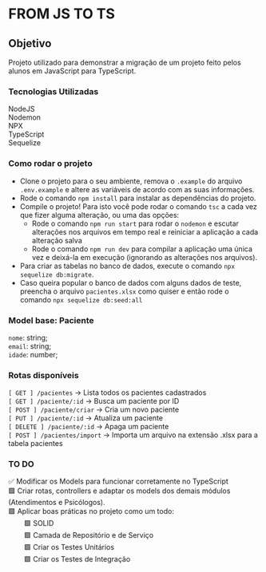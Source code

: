 # FROM JS TO TS

## Objetivo 

Projeto utilizado para demonstrar a migração de um projeto feito pelos alunos em JavaScript para TypeScript.

### Tecnologias Utilizadas

NodeJS<br/>
Nodemon<br/>
NPX<br/>
TypeScript<br/>
Sequelize<br/>

### Como rodar o projeto

- Clone o projeto para o seu ambiente, remova o `.example` do arquivo `.env.example` e altere as variáveis de acordo com as suas informações.<br/>
- Rode o comando `npm install` para instalar as dependências do projeto.<br/>
- Compile o projeto! Para isto você pode rodar o comando `tsc` a cada vez que fizer alguma alteração, ou uma das opções:<br/>
  - Rode o comando `npm run start` para rodar o `nodemon` e escutar alterações nos arquivos em tempo real e reiniciar a aplicação a cada alteração salva<br/>
  - Rode o comando `npm run dev` para compilar a aplicação uma única vez e deixá-la em execução (ignorando as alterações nos arquivos).<br/>
- Para criar as tabelas no banco de dados, execute o comando `npx sequelize db:migrate`.<br/>
- Caso queira popular o banco de dados com alguns dados de teste, preencha o arquivo `pacientes.xlsx` como quiser e então rode o comando `npx sequelize db:seed:all`<br/>

### Model base: Paciente

`nome`: string;<br/>
`email`: string;<br/>
`idade`: number;<br/>

### Rotas disponíveis

`[ GET ] /pacientes` → Lista todos os pacientes cadastrados <br/>
`[ GET ] /paciente/:id` → Busca um paciente por ID <br/>
`[ POST ] /paciente/criar` → Cria um novo paciente <br/>
`[ PUT ] /paciente/:id` → Atualiza um paciente <br/>
`[ DELETE ] /paciente/:id` → Apaga um paciente <br/>
`[ POST ] /pacientes/import` → Importa um arquivo na extensão .xlsx para a tabela pacientes <br/>

### TO DO

✅ Modificar os Models para funcionar corretamente no TypeScript<br/>
🟩 Criar rotas, controllers e adaptar os models dos demais módulos (Atendimentos e Psicólogos).<br/>
🟩 Aplicar boas práticas no projeto como um todo:<br/>
&nbsp;&nbsp;&nbsp;&nbsp;&nbsp;&nbsp;&nbsp;&nbsp;🟩 SOLID<br/>
&nbsp;&nbsp;&nbsp;&nbsp;&nbsp;&nbsp;&nbsp;&nbsp;🟩 Camada de Repositório e de Serviço<br/>
&nbsp;&nbsp;&nbsp;&nbsp;&nbsp;&nbsp;&nbsp;&nbsp;🟩 Criar os Testes Unitários<br/>
&nbsp;&nbsp;&nbsp;&nbsp;&nbsp;&nbsp;&nbsp;&nbsp;🟩 Criar os Testes de Integração<br/>
